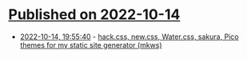 # [Published on 2022-10-14](index.md)

* [2022-10-14, 19:55:40](https://lobste.rs/s/8ce4fk/hack_css_new_css_water_css_sakura_pico) - [hack.css, new.css, Water.css, sakura, Pico themes for my static site generator (mkws)](https://t.mkws.sh)
